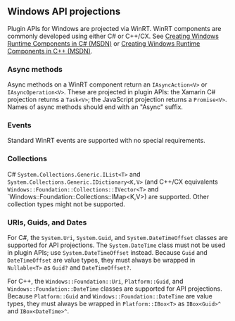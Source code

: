 ## Windows API projections
Plugin APIs for Windows are projected via WinRT. WinRT components are commonly developed using either C# or C++/CX. See [Creating Windows Runtime Components in C# (MSDN)](https://msdn.microsoft.com/en-us/library/br230301.aspx) or [Creating Windows Runtime Components in C++ (MSDN)](https://msdn.microsoft.com/en-us/library/windows/apps/hh441569.aspx).

### Async methods
Async methods on a WinRT component return an `IAsyncAction<V>` or `IAsyncOperation<V>`. These are projected in plugin APIs: the Xamarin C# projection returns a `Task<V>`; the JavaScript projection
returns a `Promise<V>`. Names of async methods should end with an "Async" suffix.

### Events
Standard WinRT events are supported with no special requirements.

### Collections
C# `System.Collections.Generic.IList<T>` and `System.Collections.Generic.IDictionary<K,V>` (and C++/CX equivalents `Windows::Foundation::Collections::IVector<T>` and `Windows::Foundation::Collections::IMap<K,V>) are supported. Other collection types might not be supported.

### URIs, Guids, and Dates
For C#, the `System.Uri`, `System.Guid`, and `System.DateTimeOffset` classes are supported for API projections. The `System.DateTime` class must not be used in plugin APIs; use `System.DateTimeOffset` instead. Because `Guid` and `DateTimeOffset` are value types, they must always be wrapped in `Nullable<T>` as `Guid?` and `DateTimeOffset?`.

For C++, the `Windows::Foundation::Uri`, `Platform::Guid`, and `Windows::Foundation::DateTime` classes are supported for API projections. Because `Platform::Guid` and `Windows::Foundation::DateTime` are value types, they must always be wrapped in `Platform::IBox<T>` as `IBox<Guid>^` and `IBox<DateTime>^`.
